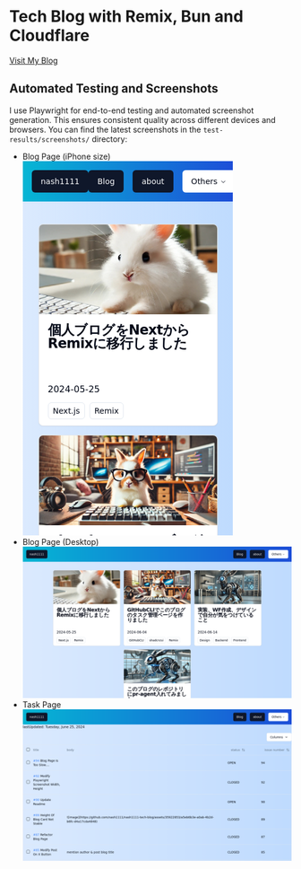 # Tech Blog with Remix, Bun and Cloudflare

[Visit My Blog](https://nash1111rgba.com/blog)

## Automated Testing and Screenshots

I use Playwright for end-to-end testing and automated screenshot generation.
This ensures consistent quality across different devices and browsers. You can
find the latest screenshots in the `test-results/screenshots/` directory:

- Blog Page (iPhone size)
  ![BlogPage](https://raw.githubusercontent.com/nash1111/nash1111-tech-blog/master/test-results/screenshots/blog-page-iphone.png)
- Blog Page (Desktop)
  ![BlogPage(PC)](https://raw.githubusercontent.com/nash1111/nash1111-tech-blog/master/test-results/screenshots/blog-page.png)
- Task Page
  ![TaskPage](https://raw.githubusercontent.com/nash1111/nash1111-tech-blog/master/test-results/screenshots/task-page.png)
